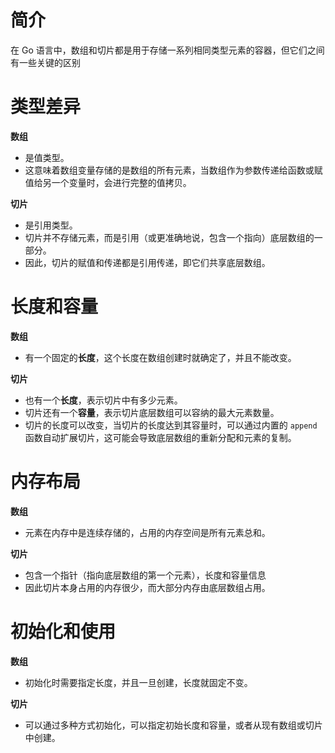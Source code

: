 # 简介

在 Go 语言中，数组和切片都是用于存储一系列相同类型元素的容器，但它们之间有一些关键的区别

# 类型差异

**数组**

- 是值类型。
- 这意味着数组变量存储的是数组的所有元素，当数组作为参数传递给函数或赋值给另一个变量时，会进行完整的值拷贝。

**切片**

- 是引用类型。
- 切片并不存储元素，而是引用（或更准确地说，包含一个指向）底层数组的一部分。
- 因此，切片的赋值和传递都是引用传递，即它们共享底层数组。

# 长度和容量

**数组**

- 有一个固定的**长度**，这个长度在数组创建时就确定了，并且不能改变。

**切片**

- 也有一个**长度**，表示切片中有多少元素。
- 切片还有一个**容量**，表示切片底层数组可以容纳的最大元素数量。
- 切片的长度可以改变，当切片的长度达到其容量时，可以通过内置的 `append` 函数自动扩展切片，这可能会导致底层数组的重新分配和元素的复制。

# 内存布局

**数组**

- 元素在内存中是连续存储的，占用的内存空间是所有元素总和。

**切片**

- 包含一个指针（指向底层数组的第一个元素），长度和容量信息
- 因此切片本身占用的内存很少，而大部分内存由底层数组占用。

# 初始化和使用

**数组**

- 初始化时需要指定长度，并且一旦创建，长度就固定不变。

**切片**

- 可以通过多种方式初始化，可以指定初始长度和容量，或者从现有数组或切片中创建。